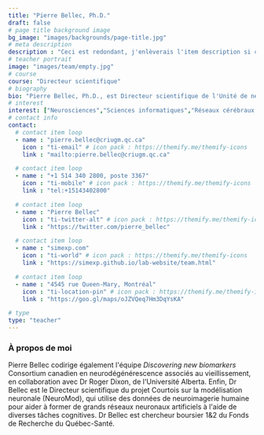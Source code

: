 ```yaml
---
title: "Pierre Bellec, Ph.D."
draft: false
# page title background image
bg_image: "images/backgrounds/page-title.jpg"
# meta description
description : "Ceci est redondant, j'enlèverais l'item description si cela ne fait pas trop laid."
# teacher portrait
image: "images/team/empty.jpg"
# course
course: "Directeur scientifique"
# biography
bio: "Pierre Bellec, Ph.D., est Directeur scientifique de l'Unité de neuroimagerie fonctionnelle, Centre de recherche de l'Institut de gériatrie de Montréal, chercheur principal du laboratoire SIMEXP et Professeur agrégé au département de psychologie de l'Université de Montréal."
# interest
interest: ["Neurosciences","Sciences informatiques","Réseaux cérébraux artificiels"]
# contact info
contact:
  # contact item loop
  - name : "pierre.bellec@criugm.qc.ca"
    icon : "ti-email" # icon pack : https://themify.me/themify-icons
    link : "mailto:pierre.bellec@criugm.qc.ca"

  # contact item loop
  - name : "+1 514 340 2800, poste 3367"
    icon : "ti-mobile" # icon pack : https://themify.me/themify-icons
    link : "tel:+15143402800"

  # contact item loop
  - name : "Pierre Bellec"
    icon : "ti-twitter-alt" # icon pack : https://themify.me/themify-icons
    link : "https://twitter.com/pierre_bellec"

  # contact item loop
  - name : "simexp.com"
    icon : "ti-world" # icon pack : https://themify.me/themify-icons
    link : "https://simexp.github.io/lab-website/team.html"

  # contact item loop
  - name : "4545 rue Queen-Mary, Montréal"
    icon : "ti-location-pin" # icon pack : https://themify.me/themify-icons
    link : "https://goo.gl/maps/oJZVQeq7Hm3DqYsKA"

# type
type: "teacher"
---
```


### À propos de moi

 Pierre Bellec codirige également l'équipe *Discovering new biomarkers* Consortium canadien en neurodégénérescence associés au vieillissement, en collaboration avec Dr Roger Dixon, de l'Université Alberta. Enfin, Dr Bellec est le Directeur scientifique du projet Courtois sur la modélisation neuronale (NeuroMod), qui utilise des données de neuroimagerie humaine pour aider à former de grands réseaux neuronaux artificiels à l'aide de diverses tâches cognitives. Dr Bellec est chercheur boursier 1&2 du Fonds de Recherche du Québec-Santé.
